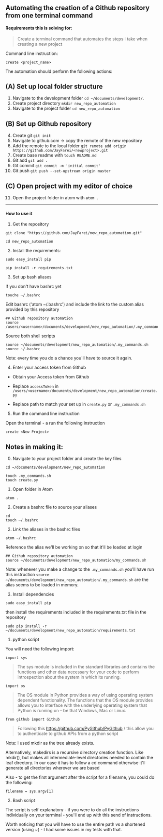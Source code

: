 ## Automating the creation of a Github repository from one terminal command


#### Requirements this is solving for:

> Create a terminal command that automates the steps I take when creating a new project

Command line instruction:

```
create <project_name>
```

The automation should perform the following actions:


(A) Set up local folder structure
------
1. Navigate to the development folder `cd ~/documents/development/.`
2. Create project directory `mkdir new_repo_automation`
3. Navigate to the project folder `cd new_repo_automation`

(B) Set up Github repository
------
4. Create git `git init`
5. Navigate to github.com -> copy the remote of the new repository
6. Add the remote to the local folder `git remote add origin https://github.com/JayFarei/<newproject>.git`
7. Create base readme with `touch README.md`
8. Git add `git add .`
9. Git commit `git commit -m 'initial commit'`
10. Git push `git push --set-upstream origin master`

(C) Open project with my editor of choice
------
11. Open the project folder in atom with `atom .`
----------

#### How to use it

1. Get the repository

```
git clone "https://github.com/JayFarei/new_repo_automation.git"
```
```
cd new_repo_automation
```

2. Install the requirements:
```
sudo easy_install pip
```
```
pip install -r requirements.txt
```

3. Set up bash aliases

If you don't have bashrc yet

```
touche ~/.bashrc
```

Edit bashrc ('atom ~/.bashrc') and include the link to the custom alias provided by this repository

```
## Github repository automation
source /users/<username>/documents/development/new_repo_automation/.my_commands.sh
```

Source both shell scripts

```
source ~/documents/development/new_repo_automation/.my_commands.sh
source ~/.bashrc
```
Note: every time you do a chance you'll have to source it again.

4. Enter your access token from Github

* Obtain your Access token from Github

* Replace `accessToken` in `/users/<username>/documents/development/new_repo_automation/create.py`

* Replace path to match your set up in `create.py` or `.my_commands.sh`

5. Run the command line instruction

Open the terminal - a run the following instruction

```
create <New Project>
```



## Notes in making it:

0. Navigate to your project folder and create the key files
```
cd ~/documents/development/new_repo_automation
```
```
touch .my_commands.sh
touch create.py
```
1. Open folder in Atom
```
atom .
```

2. Create a bashrc file to source your aliases
```
cd
touch ~/.bashrc
```
2. Link the aliases in the bashrc files

```
atom ~/.bashrc
```

Reference the alias we'll be working on so that it'll be loaded at login

```
## Github repository automation
source ~/documents/development/new_repo_automation/my_commands.sh
```

Note: whenever you make a change to the `.my_commands.sh` you'll have run this instruction `source ~/documents/development/new_repo_automation/.my_commands.sh` are the alias seems to be loaded in memory.


3. Install dependencies

```
sudo easy_install pip
```

then install the requirements included in the requirements.txt file in the repository

```
sudo pip install -r ~/documents/development/new_repo_automation/requirements.txt
```


1. python script

You will need the following import:

`import sys`
>  The sys module is included in the standard libraries and contains the functions and other data necessary for your code to perform introspection about the system in which its running.

`import os`
>  The OS module in Python provides a way of using operating system dependent functionality. The functions that the OS module provides allows you to interface with the underlying operating system that Python is running on – be that Windows, Mac or Linux.

`from github import Github`
> Following this https://github.com/PyGithub/PyGithub / this allow you to authenticate to github APIs from a python script

Note: I used mkdir as the tree already exists.

Alternatively, makedirs is a recursive directory creation function. Like mkdir(), but makes all intermediate-level directories needed to contain the leaf directory. In our case it has to follow a cd command otherwise it'll generate all directories wherever we are based

Also - to get the first argument after the script for a filename, you could do the following:

```
filename = sys.argv[1]
```


2. Bash script

The script is self explanatory - if you were to do all the instructions individually on your terminal - you'll end up with this send of instructions.

Worth noticing that you will have to use the entire path vs a shortened version (using ~) - I had some issues in my tests with that.

